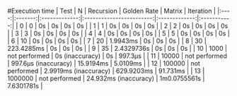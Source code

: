 #Execution time
| Test | N       | Recursion     | Golden Rate              | Matrix        | Iteration   |
|:----:|:-------:|:-------------:|:------------------------:|:-------------:|:-----------:|
| 0    | 0       | 0s            | 0s                       | 0s            | 0s          |
| 1    | 1       | 0s            | 0s                       | 0s            | 0s          |
| 2    | 2       | 0s            | 0s                       | 0s            | 0s          |
| 3    | 3       | 0s            | 0s                       | 0s            | 0s          |
| 4    | 4       | 0s            | 0s                       | 0s            | 0s          |
| 5    | 5       | 0s            | 0s                       | 0s            | 0s          |
| 6    | 10      | 0s            | 0s                       | 0s            | 0s          |
| 7    | 20      | 1\.9943ms     | 0s                       | 0s            | 0s          |
| 8    | 30      | 223\.4285ms   | 0s                       | 0s            | 0s          |
| 9    | 35      | 2\.4329736s   | 0s                       | 0s            | 0s          |
| 10   | 1000    | not performed | 0s \(inaccuracy\)        | 0s            | 997\.3µs    |
| 11   | 10000   | not performed | 997\.6µs \(inaccuracy\)  | 15\.9194ms    | 5\.0109ms   |
| 12   | 100000  | not performed | 2\.9919ms \(inaccuracy\) | 629\.9203ms   | 91\.731ms   |
| 13   | 1000000 | not performed | 24\.932ms \(inaccuracy\) | 1m0\.0755561s | 7\.6301781s |
